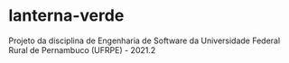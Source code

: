 # lanterna-verde
Projeto da disciplina de Engenharia de Software da Universidade Federal Rural de Pernambuco (UFRPE) - 2021.2
